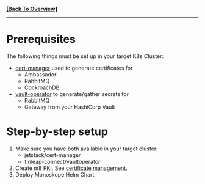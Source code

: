**[[Back To Overview]](../README.md)**

---

# Prerequisites

The following things must be set up in your target K8s Cluster:

* [cert-manager](https://cert-manager.io/docs/) used to generate certificates for
  * Ambassador
  * RabbitMQ
  * CockroachDB
* [vault-operator](https://gitlab.figo.systems/platform/vault-operator) to generate/gather secrets for
  * RabbitMQ
  * Gateway
  from your HashiCorp Vault

# Step-by-step setup

1. Make sure you have both available in your target cluster:
    * jetstack/cert-manager
    * finleap-connect/vaultoperator
1. Create m8 PKI.
See [certificate management](01-certificate-management.md).
1. Deploy Monoskope Helm Chart.
